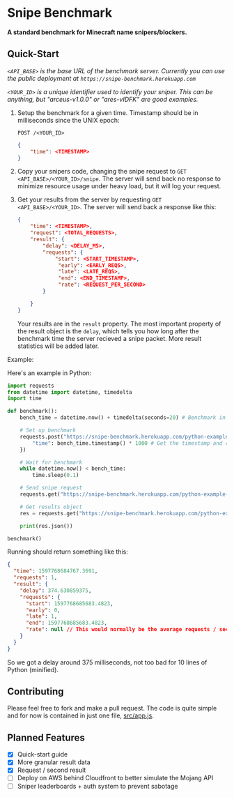 # Snipe Benchmark

**A standard benchmark for Minecraft name snipers/blockers.**

## Quick-Start

_`<API_BASE>` is the base URL of the benchmark server. Currently you can use the public deployment at `https://snipe-benchmark.herokuapp.com`_

_`<YOUR_ID>` is a unique identifier used to identify your sniper. This can be anything, but "arceus-v1.0.0" or "ares-vIDFK" are good examples._

1. Setup the benchmark for a given time. Timestamp should be in milliseconds since the UNIX epoch:

   `POST /<YOUR_ID>`

   ```json
   {
       "time": <TIMESTAMP>
   }
   ```

2. Copy your snipers code, changing the snipe request to `GET <API_BASE>/<YOUR_ID>/snipe`. The server will send back no response to minimize resource usage under heavy load, but it will log your request.

3. Get your results from the server by requesting `GET <API_BASE>/<YOUR_ID>`. The server will send back a response like this:

   ```json
   {
       "time": <TIMESTAMP>,
       "request": <TOTAL_REQUESTS>,
       "result": {
           "delay": <DELAY_MS>,
           "requests": {
               "start": <START_TIMESTAMP>,
                "early": <EARLY_REQS>,
                "late": <LATE_REQS>,
                "end": <END_TIMESTAMP>,
                "rate": <REQUEST_PER_SECOND>
           }

       }
   }
   ```

   Your results are in the `result` property. The most important property of the result object is the `delay`, which tells you how long after the benchmark time the server recieved a snipe packet. More result statistics will be added later.

Example:

Here's an example in Python:

```python
import requests
from datetime import datetime, timedelta
import time

def benchmark():
    bench_time = datetime.now() + timedelta(seconds=20) # Benchmark in 20 seconds

    # Set up benchmark
    requests.post("https://snipe-benchmark.herokuapp.com/python-example-v1.0.0", json={
        "time": bench_time.timestamp() * 1000 # Get the timestamp and convert from seconds to milliseconds
    })

    # Wait for benchmark
    while datetime.now() < bench_time:
        time.sleep(0.1)

    # Send snipe request
    requests.get("https://snipe-benchmark.herokuapp.com/python-example-v1.0.0/snipe")

    # Get results object
    res = requests.get("https://snipe-benchmark.herokuapp.com/python-example-v1.0.0")

    print(res.json())

benchmark()
```

Running should return something like this:

```json
{
  "time": 1597768684767.3691,
  "requests": 1,
  "result": {
    "delay": 374.630859375,
    "requests": {
      "start": 1597768685683.4823,
      "early": 0,
      "late": 1,
      "end": 1597768685683.4823,
      "rate": null // This would normally be the average requests / second, but we only sent one request
    }
  }
}
```

So we got a delay around 375 milliseconds, not too bad for 10 lines of Python (minified).

## Contributing

Please feel free to fork and make a pull request. The code is quite simple and for now is contained in just one file, [src/app.js](./src/app.js).

## Planned Features

- [x] Quick-start guide
- [x] More granular result data
- [x] Request / second result
- [ ] Deploy on AWS behind Cloudfront to better simulate the Mojang API
- [ ] Sniper leaderboards + auth system to prevent sabotage
